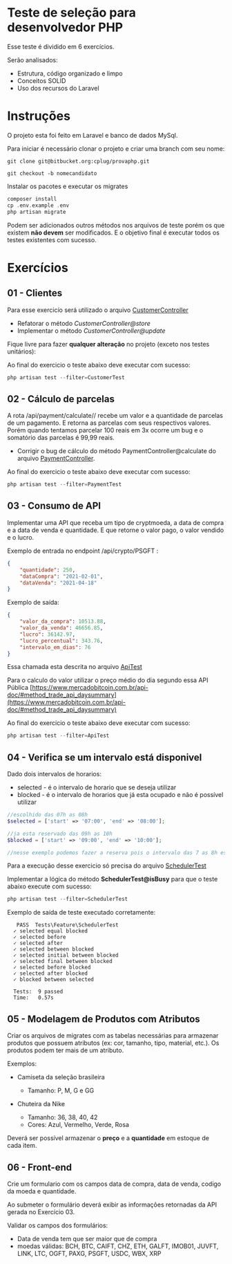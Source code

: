 # Teste de seleção para desenvolvedor PHP

Esse teste é dividido em 6 exercícios.

Serão analisados:

 - Estrutura, código organizado e limpo
 - Conceitos SOLID
 - Uso dos recursos do Laravel

# Instruções

O projeto esta foi feito em Laravel e banco de dados MySql.

Para iniciar é necessário clonar o projeto e criar uma branch com seu nome:

```
git clone git@bitbucket.org:cplug/provaphp.git

git checkout -b nomecandidato
```
Instalar os pacotes e executar os migrates

```php
composer install
cp .env.example .env 
php artisan migrate
```

Podem ser adicionados outros métodos nos arquivos de teste porém os que existem **não devem** ser modificados. E o objetivo final é executar todos os testes existentes com sucesso.

# Exercícios

## 01 - Clientes

Para esse exercicío será utilizado o arquivo [CustomerController](https://bitbucket.org/cplug/provaphp/src/master/app/Http/Controllers/CustomerController.php)

 - Refatorar o método *CustomerController@store* 
 - Implementar o método *CustomerController@update*

Fique livre para fazer **qualquer alteração** no projeto (exceto nos testes unitários):

Ao final do exercicio o teste abaixo deve executar com sucesso:

```php
php artisan test --filter=CustomerTest
```

## 02 - Cálculo de parcelas

A rota /api/payment/calculate/<valor>/<parcelas> recebe um valor e a quantidade de parcelas de um pagamento. E retorna as parcelas com seus respectivos valores. Porém quando tentamos parcelar 100 reais em 3x ocorre um bug e o somatório das parcelas é 99,99 reais.

 - Corrigir o bug de cálculo do método PaymentController@calculate do arquivo [PaymentController](https://bitbucket.org/cplug/provaphp/src/master/app/Http/Controllers/PaymentController.php). 
 
 Ao final do exercicio o teste abaixo deve executar com sucesso:

```php
php artisan test --filter=PaymentTest
```

## 03 - Consumo de API

Implementar uma API que receba um tipo de cryptmoeda, a data de compra e a data de venda e quantidade. E que retorne o valor pago, o valor vendido e o lucro. 

Exemplo de entrada no endpoint /api/crypto/PSGFT :

```json
{
    "quantidade": 250,
    "dataCompra": "2021-02-01",
    "dataVenda": "2021-04-18"
}
```

Exemplo de saída:

```json
{
    "valor_da_compra": 10513.88,
    "valor_da_venda": 46656.85,
    "lucro": 36142.97,
    "lucro_percentual": 343.76,
    "intervalo_em_dias": 76
}
```
Essa chamada esta descrita no arquivo [ApiTest](https://bitbucket.org/cplug/provaphp/src/master/tests/Feature/ApiTest.php)

Para o calculo do valor utilizar o preço médio do dia segundo essa API Pública [https://www.mercadobitcoin.com.br/api-doc/#method_trade_api_daysummary](https://www.mercadobitcoin.com.br/api-doc/#method_trade_api_daysummary)

Ao final do exercicio o teste abaixo deve executar com sucesso:

```php
php artisan test --filter=ApiTest
```

## 04 - Verifica se um intervalo está disponivel

Dado dois intervalos de horarios:

* selected - é o intervalo de horario que se deseja utilizar
* blocked - é o intervalo de horarios que já esta ocupado e não é possível utilizar

```php
//escolhido das 07h as 08h
$selected = ['start' => '07:00', 'end' => '08:00'];

//ja esta reservado das 09h as 10h
$blocked = ['start' => '09:00', 'end' => '10:00'];

//nesse exemplo podemos fazer a reserva pois o intervalo das 7 as 8h está livre
```
Para a execução desse exercicio só precisa do arquivo [SchedulerTest](https://bitbucket.org/cplug/provaphp/src/master/tests/Feature/SchedulerTest.php)

Implementar a lógica do método **SchedulerTest@isBusy** para que o teste abaixo execute com sucesso:

```php
php artisan test --filter=SchedulerTest
```
Exemplo de saída de teste executado corretamente:

```
   PASS  Tests\Feature\SchedulerTest
  ✓ selected equal blocked
  ✓ selected before
  ✓ selected after
  ✓ selected between blocked
  ✓ selected initial between blocked
  ✓ selected final between blocked
  ✓ selected before blocked
  ✓ selected after blocked
  ✓ blocked between selected

  Tests:  9 passed
  Time:   0.57s
```

## 05 - Modelagem de Produtos com Atributos

Criar os arquivos de migrates com as tabelas necessárias para armazenar produtos que possuem atributos (ex: cor, tamanho, tipo, material, etc.). Os produtos podem ter mais de um atributo.

Exemplos:

* Camiseta da seleção brasileira
    * Tamanho: P, M, G e GG

* Chuteira da Nike
    * Tamanho: 36, 38, 40, 42
    * Cores: Azul, Vermelho, Verde, Rosa

Deverá ser possível armazenar o **preço** e a **quantidade** em estoque de cada item.

## 06 - Front-end

Crie um formulario com os campos data de compra, data de venda, codigo da moeda e quantidade.

Ao submeter o formulário deverá exibir as informações retornadas da API gerada no Exercício 03.

Validar os campos dos formulários:

* Data de venda tem que ser maior que de compra
* moedas válidas: BCH, BTC, CAIFT, CHZ, ETH, GALFT, IMOB01, JUVFT, LINK, LTC, OGFT, PAXG, PSGFT, USDC, WBX, XRP

